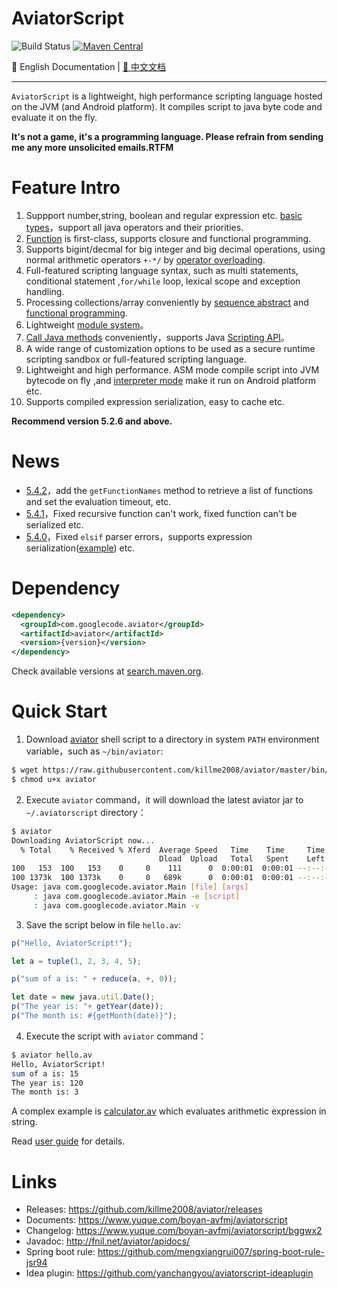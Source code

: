 # AviatorScript

![Build Status](https://github.com/killme2008/aviatorscript/actions/workflows/maven.yml/badge.svg)
[![Maven Central](https://img.shields.io/maven-central/v/com.googlecode.aviator/aviator.svg?label=maven%20central)](https://search.maven.org/search?q=g:com.googlecode.aviator%20AND%20aviator)

📖 English Documentation | [📖 中文文档](README.md)

----------------------------------------

`AviatorScript` is a lightweight, high performance scripting language hosted on the JVM (and Android platform).
It compiles script to java byte code and evaluate it on the fly.

**It's not a game, it's a programming language. Please refrain from sending me any more unsolicited emails.RTFM**

# Feature Intro

1. Suppport number,string, boolean and regular expression etc. [basic types](https://www.yuque.com/boyan-avfmj/aviatorscript/lvabnw?translate=en)，support all java operators and their priorities.
2. [Function](https://www.yuque.com/boyan-avfmj/aviatorscript/gl2p0q?translate=en) is first-class, supports closure and functional programming.
3. Supports bigint/decmal for big integer and big decimal operations, using normal arithmetic operators `+-*/` by [operator overloading](https://www.yuque.com/boyan-avfmj/aviatorscript/ydllav?translate=en#5hq4k).
4. Full-featured scripting language syntax, such as multi statements, conditional statement ,`for/while` loop, lexical scope and exception handling.
5. Processing collections/array conveniently by [sequence abstract](https://www.yuque.com/boyan-avfmj/aviatorscript/yc4l93?translate=en) and [functional programming](https://www.yuque.com/boyan-avfmj/aviatorscript/ksghfc?translate=en).
6. Lightweight [module system](https://www.yuque.com/boyan-avfmj/aviatorscript/rqra81?translate=en)。
7. [Call Java methods](https://www.yuque.com/boyan-avfmj/aviatorscript/xbdgg2?translate=en) conveniently，supports Java [Scripting API](https://www.yuque.com/boyan-avfmj/aviatorscript/bds23b?translate=en)。
8. A wide range of customization options to be used as a secure runtime scripting sandbox or full-featured scripting language.
9. Lightweight and high performance. ASM mode compile script into JVM bytecode on fly ,and [interpreter mode](https://www.yuque.com/boyan-avfmj/aviatorscript/ok8agx?translate=en) make it run on Android platform etc.
10. Supports compiled expression serialization, easy to cache etc.


**Recommend version 5.2.6 and above.**

# News

* [5.4.2](https://github.com/killme2008/aviatorscript/releases/tag/aviator-5.4.2)，add the `getFunctionNames` method to retrieve a list of functions and set the evaluation timeout, etc.
* [5.4.1](https://github.com/killme2008/aviatorscript/releases/tag/aviator-5.4.1)，Fixed recursive function can't work, fixed function can't be serialized etc.
* [5.4.0](https://github.com/killme2008/aviatorscript/releases/tag/aviator-5.4.0)，Fixed `elsif` parser errors，supports expression serialization([example](https://github.com/killme2008/aviatorscript/blob/master/src/test/java/com/googlecode/aviator/example/SerializeExample.java)) etc.

# Dependency

```xml
<dependency>
  <groupId>com.googlecode.aviator</groupId>
  <artifactId>aviator</artifactId>
  <version>{version}</version>
</dependency>
```

Check available versions at [search.maven.org](https://search.maven.org/search?q=g:com.googlecode.aviator%20AND%20a:aviator&core=gav).

# Quick Start

1. Download [aviator](https://raw.githubusercontent.com/killme2008/aviator/master/bin/aviator)  shell script to a directory in system `PATH` environment variable，such as  `~/bin/aviator`:

```sh
$ wget https://raw.githubusercontent.com/killme2008/aviator/master/bin/aviator
$ chmod u+x aviator
```

2. Execute  `aviator`   command，it will download the latest aviator jar to  `~/.aviatorscript`  directory：

```sh
$ aviator
Downloading AviatorScript now...
  % Total    % Received % Xferd  Average Speed   Time    Time     Time  Current
                                 Dload  Upload   Total   Spent    Left  Speed
100   153  100   153    0     0    111      0  0:00:01  0:00:01 --:--:--   111
100 1373k  100 1373k    0     0   689k      0  0:00:01  0:00:01 --:--:--  689k
Usage: java com.googlecode.aviator.Main [file] [args]
     : java com.googlecode.aviator.Main -e [script]
     : java com.googlecode.aviator.Main -v
```

3. Save the script below in file `hello.av`:

```js
p("Hello, AviatorScript!");

let a = tuple(1, 2, 3, 4, 5);

p("sum of a is: " + reduce(a, +, 0));

let date = new java.util.Date();
p("The year is: "+ getYear(date));
p("The month is: #{getMonth(date)}");
```

4. Execute the script with `aviator`  command：

```sh
$ aviator hello.av
Hello, AviatorScript!
sum of a is: 15
The year is: 120
The month is: 3
```

A complex example is [calculator.av](https://github.com/killme2008/aviatorscript/blob/master/examples/calculator.av) which evaluates arithmetic expression in string.

Read [user guide](https://www.yuque.com/boyan-avfmj/aviatorscript/cpow90?translate=en) for details.


# Links

* Releases: <https://github.com/killme2008/aviator/releases>
* Documents: <https://www.yuque.com/boyan-avfmj/aviatorscript>
* Changelog: <https://www.yuque.com/boyan-avfmj/aviatorscript/bggwx2>
* Javadoc: <http://fnil.net/aviator/apidocs/>
* Spring boot rule: <https://github.com/mengxiangrui007/spring-boot-rule-jsr94>
* Idea plugin: <https://github.com/yanchangyou/aviatorscript-ideaplugin>
